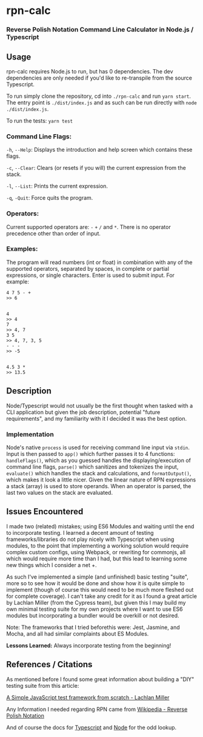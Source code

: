 # rpn-calc
### Reverse Polish Notation Command Line Calculator in Node.js / Typescript

## Usage
rpn-calc requires Node.js to run, but has 0 dependencies. The dev dependencies are only needed
if you'd like to re-transpile from the source Typescript.

To run simply clone the repository, cd into `./rpn-calc` and run `yarn start`.
The entry point is `./dist/index.js` and as such can be run directly with 
`node ./dist/index.js`.

To run the tests: `yarn test`

### Command Line Flags:
`-h`, `--Help`: Displays the introduction and help screen which contains these flags.

`-c`, `--Clear`: Clears (or resets if you will) the current expression from the stack.

`-l`, `--List`: Prints the current expression.

`-q`, `-Quit`: Force quits the program.

### Operators:
Current supported operators are: `-` `+` `/` and `*`. There is no operator precedence other than order of input.
### Examples:
The program will read numbers (int or float) in combination with any of the supported operators,
separated by spaces, in complete or partial expressions, or single characters. Enter is used to submit input. For example:
```
4 7 5 - +
>> 6


4
>> 4
7
>> 4, 7
3 5 
>> 4, 7, 3, 5
- - -
>> -5


4.5 3 *
>> 13.5
```

## Description
Node/Typescript would not usually be the first thought when tasked with a
CLI application but given the job description, potential "future requirements",
and my familiarity with it I decided it was the best option.

### Implementation
Node's native `process` is used for receiving command line input via `stdin`.  
Input is then passed to `app()` which further passes it to 4 functions: 
`handleFlags()`, which as you guessed handles the displaying/execution of command
line flags, `parse()` which sanitizes and tokenizes the input, `evaluate()` which 
handles the stack and calculations, and `formatOutput()`, which makes it look a 
little nicer. Given the linear nature of RPN expressions a stack (array) is used to store
operands. When an operator is parsed, the last two values on the stack are evaluated. 

## Issues Encountered
I made two (related) mistakes; using ES6 Modules and waiting until the end to
incorporate testing. I learned a decent amount of testing frameworks/libraries do not
play nicely with Typescript when using modules, to the point that implementing
a working solution would require complex custom configs, using Webpack, or rewriting for commonjs,
all which would require more time than I had,
but this lead to learning some new things which I consider a net +. 

As such I've implemented
a simple (and unfinished) basic testing "suite", more so to see how it would be done 
and show how it is quite simple to implement 
(though of course this would need to be much more fleshed out for complete coverage). 
I can't take any credit for it as I found a great 
article by Lachlan Miller (from the Cypress team), but given this I may build my own
minimal testing suite for my own projects where I want to use ES6 modules but incorporating
a bundler would be overkill or not desired. 

Note: The frameworks that I tried beforethis were: Jest, Jasmine, and Mocha,
and all had similar complaints about ES Modules.

**Lessons Learned:** Always incorporate testing from the beginning!

## References / Citations
As mentioned before I found some great information about building a "DIY" testing 
suite from this article:

[A Simple JavaScript test framework from scratch - Lachlan Miller](https://codeburst.io/a-simple-javascript-test-framework-from-scratch-89d6e7d22e74)

Any Information I needed regarding RPN came from [Wikipedia - Reverse Polish Notation](https://en.wikipedia.org/wiki/Reverse_Polish_notation)

And of course the docs for [Typescript](https://www.typescriptlang.org) and [Node](https://nodejs.org/en/docs/) for the odd lookup.
